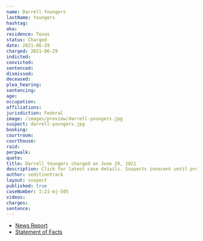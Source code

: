 ```yaml
---
name: Darrell Youngers
lastName: Youngers
hashtag:
aka:
residence: Texas
status: Charged
date: 2021-06-29
charged: 2021-06-29
indicted:
convicted:
sentenced:
dismissed:
deceased:
plea_hearing:
sentencing:
age:
occupation:
affiliations:
jurisdiction: Federal
image: /images/preview/darrell-youngers.jpg
suspect: darrell-youngers.jpg
booking:
courtroom:
courthouse:
raid:
perpwalk:
quote:
title: Darrell Youngers charged on June 29, 2021
description: Click for latest case details. Suspects innocent until proven guilty.
author: seditiontrack
layout: suspect
published: true
caseNumber: 1:21-mj-505
videos:
charges:
sentence:
---
```

- [News Report](https://abc13.com/houston-man-arrested-arrest-in-capitol-riot-darrell-youngers-january-6/10844224/)
- [Statement of Facts](https://www.justice.gov/usao-dc/case-multi-defendant/file/1412476/download)
